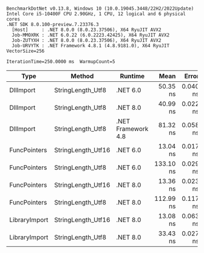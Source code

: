 ```

BenchmarkDotNet v0.13.8, Windows 10 (10.0.19045.3448/22H2/2022Update)
Intel Core i5-10400F CPU 2.90GHz, 1 CPU, 12 logical and 6 physical cores
.NET SDK 8.0.100-preview.7.23376.3
  [Host]     : .NET 8.0.0 (8.0.23.37506), X64 RyuJIT AVX2
  Job-MMOXRK : .NET 6.0.22 (6.0.2223.42425), X64 RyuJIT AVX2
  Job-ZUTYXH : .NET 8.0.0 (8.0.23.37506), X64 RyuJIT AVX2
  Job-URVYTK : .NET Framework 4.8.1 (4.8.9181.0), X64 RyuJIT VectorSize=256

IterationTime=250.0000 ms  WarmupCount=5  

```
| Type          | Method             | Runtime            | Mean      | Error    | StdDev   | Median    | Min       | Max       |
|-------------- |------------------- |------------------- |----------:|---------:|---------:|----------:|----------:|----------:|
| DllImport     | StringLength_Utf8  | .NET 6.0           |  50.35 ns | 0.040 ns | 0.038 ns |  50.35 ns |  50.29 ns |  50.42 ns |
| DllImport     | StringLength_Utf8  | .NET 8.0           |  40.99 ns | 0.022 ns | 0.019 ns |  40.98 ns |  40.97 ns |  41.03 ns |
| DllImport     | StringLength_Utf8  | .NET Framework 4.8 |  81.32 ns | 0.058 ns | 0.051 ns |  81.31 ns |  81.22 ns |  81.42 ns |
| FuncPointers  | StringLength_Utf16 | .NET 6.0           |  13.04 ns | 0.017 ns | 0.013 ns |  13.04 ns |  13.01 ns |  13.06 ns |
| FuncPointers  | StringLength_Utf8  | .NET 6.0           | 133.10 ns | 0.029 ns | 0.026 ns | 133.08 ns | 133.06 ns | 133.14 ns |
| FuncPointers  | StringLength_Utf16 | .NET 8.0           |  13.36 ns | 0.023 ns | 0.022 ns |  13.37 ns |  13.32 ns |  13.39 ns |
| FuncPointers  | StringLength_Utf8  | .NET 8.0           | 112.99 ns | 0.117 ns | 0.110 ns | 112.96 ns | 112.83 ns | 113.24 ns |
| LibraryImport | StringLength_Utf16 | .NET 8.0           |  13.08 ns | 0.063 ns | 0.059 ns |  13.06 ns |  12.96 ns |  13.16 ns |
| LibraryImport | StringLength_Utf8  | .NET 8.0           |  33.43 ns | 0.027 ns | 0.026 ns |  33.43 ns |  33.39 ns |  33.49 ns |
